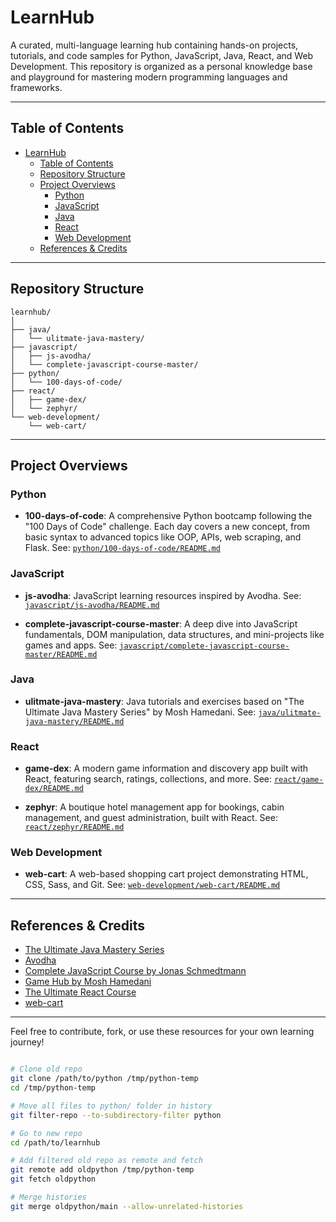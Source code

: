# LearnHub

A curated, multi-language learning hub containing hands-on projects, tutorials, and code samples for Python, JavaScript, Java, React, and Web Development. This repository is organized as a personal knowledge base and playground for mastering modern programming languages and frameworks.

---

## Table of Contents


- [LearnHub](#learnhub)
  - [Table of Contents](#table-of-contents)
  - [Repository Structure](#repository-structure)
  - [Project Overviews](#project-overviews)
    - [Python](#python)
    - [JavaScript](#javascript)
    - [Java](#java)
    - [React](#react)
    - [Web Development](#web-development)
  - [References \& Credits](#references--credits)

---

## Repository Structure

```
learnhub/
│
├── java/
│   └── ulitmate-java-mastery/
├── javascript/
│   ├── js-avodha/
│   └── complete-javascript-course-master/
├── python/
│   └── 100-days-of-code/
├── react/
│   ├── game-dex/
│   └── zephyr/
└── web-development/
    └── web-cart/
```

---

## Project Overviews

### Python

- **100-days-of-code**:
  A comprehensive Python bootcamp following the "100 Days of Code" challenge. Each day covers a new concept, from basic syntax to advanced topics like OOP, APIs, web scraping, and Flask.
  See: [`python/100-days-of-code/README.md`](python/100-days-of-code/README.md)

### JavaScript

- **js-avodha**:
  JavaScript learning resources inspired by Avodha.
  See: [`javascript/js-avodha/README.md`](javascript/js-avodha/README.md)

- **complete-javascript-course-master**:
  A deep dive into JavaScript fundamentals, DOM manipulation, data structures, and mini-projects like games and apps.
  See: [`javascript/complete-javascript-course-master/README.md`](javascript/complete-javascript-course-master/README.md)

### Java

- **ulitmate-java-mastery**:
  Java tutorials and exercises based on "The Ultimate Java Mastery Series" by Mosh Hamedani.
  See: [`java/ulitmate-java-mastery/README.md`](java/ulitmate-java-mastery/README.md)

### React

- **game-dex**:
  A modern game information and discovery app built with React, featuring search, ratings, collections, and more.
  See: [`react/game-dex/README.md`](react/game-dex/README.md)

- **zephyr**:
  A boutique hotel management app for bookings, cabin management, and guest administration, built with React.
  See: [`react/zephyr/README.md`](react/zephyr/README.md)

### Web Development

- **web-cart**:
  A web-based shopping cart project demonstrating HTML, CSS, Sass, and Git.
  See: [`web-development/web-cart/README.md`](web-development/web-cart/README.md)

---

## References & Credits

- [The Ultimate Java Mastery Series](https://codewithmosh.com/p/the-ultimate-java-mastery-series)
- [Avodha](https://www.avodha.com/)
- [Complete JavaScript Course by Jonas Schmedtmann](https://github.com/jonasschmedtmann/complete-javascript-course)
- [Game Hub by Mosh Hamedani](https://github.com/mosh-hamedani/game-hub)
- [The Ultimate React Course](https://www.udemy.com/course/the-ultimate-react-course/)
- [web-cart](https://vniba.github.io/web-cart/)

---

Feel free to contribute, fork, or use these resources for your own learning journey!

```bash

# Clone old repo
git clone /path/to/python /tmp/python-temp
cd /tmp/python-temp

# Move all files to python/ folder in history
git filter-repo --to-subdirectory-filter python

# Go to new repo
cd /path/to/learnhub

# Add filtered old repo as remote and fetch
git remote add oldpython /tmp/python-temp
git fetch oldpython

# Merge histories
git merge oldpython/main --allow-unrelated-histories

```
